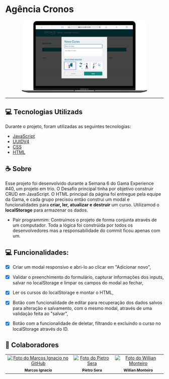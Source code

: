 # Agência Cronos

<p align="center">
  <img src="./imagens/cronos-main-page.png" alt="exemplo imagem" width="400px">
  <br>
</p>

---


## 💻 Tecnologias Utilizads

Durante o projeto, foram utilizadas as seguintes tecnologias: 
 - [JavaScript](https://developer.mozilla.org/pt-BR/docs/Web/JavaScript)
 - [UUIDV4](https://www.uuidtools.com/v4)
 - [CSS](https://www.w3.org/Style/CSS/)
 - [HTML](https://developer.mozilla.org/pt-BR/docs/Web/HTML)


 ## ☕ Sobre
Esse projeto foi desenvolvido durante a Semana 6 do Gama Experience #40, um projeto em trio. O Desafio principal tinha por objetivo construir CRUD em JavaScript. O HTML principal da página foi entregue pela equipe da Gama, e cada grupo precisou então construi um modal e funcionalidades para **criar, ler, atualizar e destruir** um curso. Utilizamod o **localStorage** para armazenar os dados.

- Pair programmim: Contruímos o projeto de forma conjunta através de um computador. Toda a lógica foi constrúida por todos os desenvolvedores mas a responsabilidade do commit ficou apenas com um.

## 💻 Funcionalidades:

- [x] Criar um modal responsivo e abri-lo ao clicar em "Adicionar novo",
- [x] Validar o preenchimento do formulário, capturar informações dos inputs, salvar no localStorage e limpar os campos do modal ao fechar,
- [x] Ler os cursos do localStorage e montar o HTML,
- [x] Botão com funcionalidade de editar para recuperação dos dados salvos para alteração e salvamento, com o mesmo modal, através de uma validação feita ao "salvar",
- [x] Botão com a funcionalidade de deletar, filtrando e excluindo o curso no localStorage através do ID.


## 🤝 Colaboradores

<table>
  <tr>
    <td align="center">
      <a href="https://github.com/Marcos-Ignacio">
        <img src="https://avatars.githubusercontent.com/u/94194033?v=4" width="100px;" alt="Foto do Marcos Ignacio no GitHub"/><br>
        <sub>
          <b>Marcos Ignacio</b>
        </sub>
      </a>
    </td>
    <td align="center">
      <a href="https://github.com/wspietro">
        <img src="https://avatars.githubusercontent.com/u/79719947?v=4" width="100px;" alt="Foto do Pietro Sera"/><br>
        <sub>
          <b>Pietro Sera</b>
        </sub>
      </a>
    </td>
     <td align="center">
      <a href="https://github.com/thewillian">
        <img src="https://avatars.githubusercontent.com/u/94011078?v=4" width="100px;" alt="Foto do Willian Monteiro"/><br>
        <sub>
          <b>Willian Monteiro</b>
        </sub>
      </a>
    </td>
  </tr>
</table>

<br/>
<br/>

